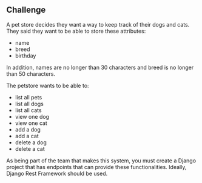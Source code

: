 ## Challenge

A pet store decides they want a way to keep track of their dogs and cats.
They said they want to be able to store these attributes:

* name
* breed
* birthday

In addition, names are no longer than 30 characters and breed is no longer than 50 characters.

The petstore wants to be able to:

* list all pets
* list all dogs
* list all cats
* view one dog
* view one cat
* add a dog
* add a cat
* delete a dog
* delete a cat

As being part of the team that makes this system, you must create a Django project that has endpoints that can provide these functionalities.  Ideally, Django Rest Framework should be used.
